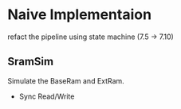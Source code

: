 # Naive Implementaion
refact the pipeline using state machine (7.5 $\to$ 7.10)
## SramSim
Simulate the BaseRam and ExtRam.
- Sync Read/Write